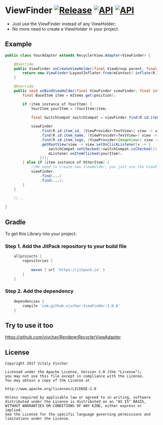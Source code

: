# ViewFinder [![Release](https://jitpack.io/v/vivchar/ViewFinder.svg)](https://jitpack.io/#vivchar/ViewFinder) [![API](https://img.shields.io/badge/API-14%2B-yellow.svg?style=flat)](https://android-arsenal.com/api?level=14) [![API](https://img.shields.io/badge/Size-4%20KB-e91e63.svg)](http://www.methodscount.com/?lib=com.github.vivchar%3AViewFinder%3A1.0.0)

* Just use the ViewFinder instead of any ViewHolder;
* No more need to create a ViewHolder in your project.

## Example 
```java
public class YourAdapter extends RecyclerView.Adapter<ViewFinder> {

    @Override
    public ViewFinder onCreateViewHolder(final ViewGroup parent, final int viewType) {
        return new ViewFinder(LayoutInflater.from(mContext).inflate(R.layout.your_item, parent, false));
    }

    @Override
    public void onBindViewHolder(final ViewFinder viewFinder, final int position) {
        final BaseItem item = mItems.get(position);

        if (item instance of YourItem) {
            YourItem yourItem = (YourItem)item;
        
            final SwitchCompat switchCompat = viewFinder.find(R.id.item_switch);

            viewFinder
                .find(R.id.item_id, (ViewProvider<TextView>) view -> view.setText(String.valueOf(yourItem.getID())))
                .find(R.id.item_name, (ViewProvider<TextView>) view -> view.setText(yourItem.getName()))
                .find(R.id.item_logo, (ViewProvider<ImageView>) view -> view.setBackgroundResource(yourItem.getLogoResource()))
                .getRootView(view -> view.setOnClickListener(v -> {
                    switchCompat.setChecked(!switchCompat.isChecked());
                    mListener.onItemClicked(yourItem);
                }));
        } else if (item instance of OtherItem) {
            //No need to create new ViewHolder, you just use the ViewFinder again, see onCreateViewHolder()
            viewFinder.
                .find(...)
                .find(...);
        }
    }

    //...

}
```
## Gradle

To get this Library into your project:

### Step 1. Add the JitPack repository to your build file
```gradle
    allprojects {
        repositories {
            ...
            maven { url 'https://jitpack.io' }
        }
    }
```
### Step 2. Add the dependency
```gradle
    dependencies {
        compile 'com.github.vivchar:ViewFinder:1.0.0'
    }
```

## Try to use it too
https://github.com/vivchar/RendererRecyclerViewAdapter

## License

    Copyright 2017 Vitaly Vivchar

    Licensed under the Apache License, Version 2.0 (the "License");
    you may not use this file except in compliance with the License.
    You may obtain a copy of the License at

    http://www.apache.org/licenses/LICENSE-2.0

    Unless required by applicable law or agreed to in writing, software
    distributed under the License is distributed on an "AS IS" BASIS,
    WITHOUT WARRANTIES OR CONDITIONS OF ANY KIND, either express or implied.
    See the License for the specific language governing permissions and
    limitations under the License.
